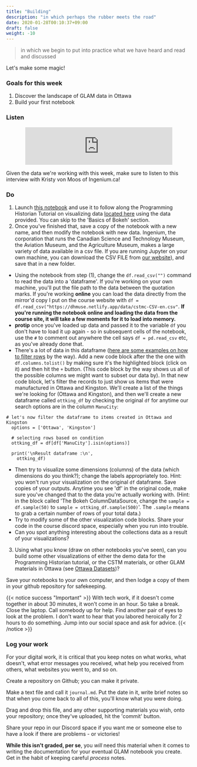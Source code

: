 ```yaml
---
title: "Building"
description: "in which perhaps the rubber meets the road"
date: 2020-01-28T00:10:37+09:00
draft: false
weight: -10
---
```


> in which we begin to put into practice what we have heard and read and discussed

Let's make some magic!

### Goals for this week

1. Discover the landscape of GLAM data in Ottawa
2. Build your first notebook

### Listen

<div align="center"><iframe src="https://anchor.fm/dr-graham/embed/episodes/Episode-5--the-one-where-we-start-building-things-es13ab" height="102px" width="400px" frameborder="0" scrolling="no"></iframe></div>

Given the data we're working with this week, make sure to listen to this interview with Kristy von Moos of Ingenium.ca!


### Do

1. Launch [this notebook](https://mybinder.org/v2/gh/shawngraham/dhmuse-notebooks/master?urlpath=notebooks/viz-w-bokeh.ipynb) and use it to follow along the Programming Historian Tutorial on visualizing data [located here](https://programminghistorian.org/en/lessons/visualizing-with-bokeh) using the data provided. You can skip to the 'Basics of Bokeh' section.
2. Once you've finished that, save a copy of the notebook with a new name, and then modify the notebook with new data. Ingenium, the corporation that runs the Canadian Science and Technology Museum, the Aviation Museum, and the Agriculture Museum, makes a large variety of data available in a csv file. If you are running Jupyter on your own machine, you can download the CSV FILE from [our website](https://dhmuse.netlify.app/data/cstmc-CSV-en.csv)), and save that in a new folder.
  + Using the notebook from step (1), change the `df.read_csv("")` command to read the data into a 'dataframe'. If you're working on your own machine, you'll put the file path to the data between the quotation marks. If you're working **online** you can load the data directly from the mirror'd copy I put on the course website with `df = df.read_csv("https://dhmuse.netlify.app/data/cstmc-CSV-en.csv"`. **If you're running the notebook online and loading the data from the course site, it will take a few moments for it to load into memory.**
  + **protip** once you've loaded up data and passed it to the variable `df` you don't have to load it up again - so in subsequent cells of the notebook, use the `#` to comment out anywhere the cell says `df = pd.read_csv` etc, as you've already done that.
  + There's a lot of data in this dataframe ([here are some examples on how to filter rows](https://www.geeksforgeeks.org/ways-to-filter-pandas-dataframe-by-column-values/) by the way). Add a new code block after the the one with `df.columns.tolist()` by making sure it's the highlighted block (click on it) and then hit the `+` button. (This code block by the way shows us all of the possible columns we might want to subset our data by). In that new code block, let's filter the records to just show us items that were manufactured in Ottawa and Kingston. We'll create a list of the things we're looking for (Ottawa and Kingston), and then we'll create a new dataframe called `ottking_df` by checking the original `df` for anytime our search options are in the column `ManuCity`:

  ```
  # let's now filter the dataframe to items created in Ottawa and Kingston
    options = ['Ottawa', 'Kingston']  

    # selecting rows based on condition  
    ottking_df = df[df['ManuCity'].isin(options)]

    print('\nResult dataframe :\n',
      ottking_df)
  ```

  + Then try to visualize some dimensions (columns) of the data (which dimensions do you think?); change the labels appropriately too. Hint: you won't run your visualization on the original `df` dataframe. Save copies of your outputs. Anytime you see 'df' in the original code, make sure you've changed that to the data you're actually working with. (Hint: in the block called 'The Bokeh ColumnDataSource, change the `sample = df.sample(50)` to `sample = ottking_df.sample(500)`'. The `.sample` means to grab a certain number of rows of your total data.)
  + Try to modify some of the other visualization code blocks. Share your code in the course discord space, especially when you run into trouble.
  + Can you spot anything interesting about the collections data as a result of your visualizations?

3. Using what you know (draw on other notebooks you've seen), can you build some other visualizations of either the demo data for the Programming Historian tutorial, or the CSTM materials, or other GLAM materials in Ottawa (see [Ottawa Datasets](https://dhmuse.netlify.app/building/technotes-toc/#ottawa-datasets))?

Save your notebooks to your own computer, and then lodge a copy of them in your github repository for safekeeping.

{{< notice success "Important" >}} With tech work, if it doesn't come together in about 30 minutes, it won't come in an hour. So take a break. Close the laptop. Call somebody up for help. Find another pair of eyes to look at the problem. I don't want to hear that you labored heroically for 2 hours to do something. Jump into our social space and ask for advice.
{{< /notice >}}

### Log your work

For your digital work, it is critical that you keep notes on what works, what doesn't, what error messages you received, what help you received from others, what websites you went to, and so on.

Create a repository on Github; you can make it private.

Make a text file and call it `journal.md`. Put the date in it, write brief notes so that when you come back to all of this, you'll know what you were doing.

Drag and drop this file, and any other supporting materials you wish, onto your repository; once they've uploaded, hit the 'commit' button.

Share your repo in our Discord space if you want me or someone else to have a look if there are problems - or victories!

**While this isn't graded, per se**, you _will_ need this material when it comes to writing the documentation for your eventual GLAM notebook you create. Get in the habit of keeping careful _process_ notes.

